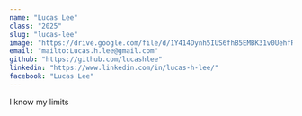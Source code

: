 ```yaml
---
name: "Lucas Lee"
class: "2025"
slug: "lucas-lee"
image: "https://drive.google.com/file/d/1Y414Dynh5IUS6fh85EMBK31v0UehfR97/view?usp=sharing"
email: "mailto:Lucas.h.lee@gmail.com"
github: "https://github.com/lucashlee"
linkedin: "https://www.linkedin.com/in/lucas-h-lee/"
facebook: "Lucas Lee"
---
```

I know my limits